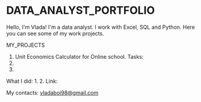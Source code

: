 # DATA_ANALYST_PORTFOLIO
Hello, I'm Vlada!
I'm a data analyst. 
I work with Excel, SQL and Python.
Here you can see some of my work projects.


MY_PROJECTS

1. Unit Economics Calculator for Online school.
Tasks:
1.
2.
What I did:
1.
2.
Link: 


My contacts:
vladaboi98@gmail.com
